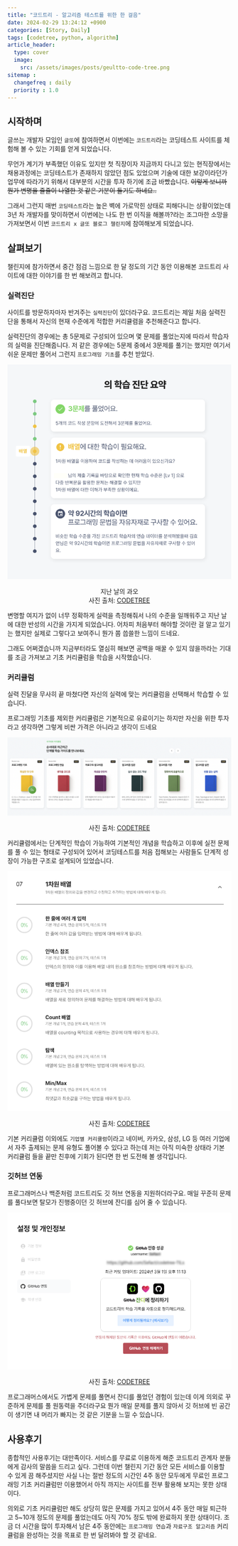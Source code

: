```yaml
---
title: "코드트리 - 알고리즘 테스트를 위한 한 걸음"
date: 2024-02-29 13:24:12 +0900
categories: [Story, Daily]
tags: [codetree, python, algorithm]
article_header:
  type: cover
  image:
    src: /assets/images/posts/geultto-code-tree.png
sitemap :
  changefreq : daily
  priority : 1.0
---
```


## 시작하며

글쓰는 개발자 모임인 `글또`에 참여하면서 이번에는 `코드트리`라는 코딩테스트 사이트를 체험해 볼 수 있는 기회를 얻게 되었습니다.

무언가 계기가 부족했던 이유도 있지만 첫 직장이자 지금까지 다니고 있는 현직장에서는 채용과정에는 코딩테스트가 존재하지 않았던 점도 있었으며
기술에 대한 보강이라던가 업무에 따라가기 위해서 대부분의 시간을 투자 하기에 조금 바빴습니다. ~~이렇게 보니까 뭔가 변명을 줄줄이 나열한 것 같은 기분이 들기도 하네요..~~

그래서 그런지 매번 `코딩테스트`라는 높은 벽에 가로막힌 상태로 피해다니는 상황이었는데 3년 차 개발자를 맞이하면서 이번에는 나도 한 번 이직을 해볼까?라는 조그마한 소망을 가져보면서
이번 `코드트리 x 글또 블로그 챌린지`에 참여해보게 되었습니다.

## 살펴보기
챌린지에 참가하면서 중간 점검 느낌으로 한 달 정도의 기간 동안 이용해본 코드트리 사이트에 대한 이야기를 한 번 해보려고 합니다.

### 실력진단
사이트를 방문하자마자 반겨주는 `실력진단`이 있더라구요. 코드트리는 제일 처음 실력진단을 통해서 자신의 현재 수준에게 적합한
커리큘렴을 추천해준다고 합니다.

실력진단의 경우에는 총 5문제로 구성되어 있으며 몇 문제를 풀었는지에 따라서 학습자의 실력을 진단해줍니다.
저 같은 경우에는 5문제 중에서 3문제를 풀기는 했지만 여기서 쉬운 문제만 풀어서 그런지 `프로그래밍 기초`를 추천 받았다.

![level](/assets/img/posts/your-level.png) <br>
<div style=" text-align: center;">
지난 날의 과오<br>
사진 출처: <a href="https://www.codetree.ai/">CODETREE</a>
</div>

변명할 여지가 없이 너무 정확하게 실력을 측정해줘서 나의 수준을 일깨워주고 지난 날에 대한 반성의 시간을 가지게 되었습니다.
어차피 처음부터 해야할 것이란 걸 알고 있기는 했지만 실제로 그렇다고 보여주니 뭔가 쫌 씁쓸한 느낌이 드네요.

그래도 어쩌겠습니까 지금부터라도 열심히 해보면 공백을 매꿀 수 있지 않을까라는 기대를 조금 가져보고 기초 커리큘럼을 학습을 시작했습니다.

### 커리큘럼
실력 진달을 무사히 끝 마쳤다면 자신의 실력에 맞는 커리큘럼을 선택해서 학습할 수 있습니다.

프로그래밍 기초를 제외한 커리큘럼은 기본적으로 유료이기는 하지만 자신을 위한 투자라고 생각하면 그렇게 비싼 가격은 아니라고 생각이 드네요

![curriculum](/assets/img/posts/codetree-curriculum.png) <br>
<div style=" text-align: center;">
사진 출처: <a href="https://www.codetree.ai/">CODETREE</a>
</div>

커리큘렴에서는 단계적인 학습이 가능하여 기본적인 개념을 학습하고 이후에 실전 문제를 풀 수 있는 형태로 구성되어 있어서 코딩테스트를 처음
접해보는 사람들도 단계적 성장이 가능한 구조로 설계되어 있었습니다.

![curriculum-list](/assets/img/posts/codetree-curriculum-list.png) <br>
<div style=" text-align: center;">
사진 출처: <a href="https://www.codetree.ai/missions/?missionId=4/">CODETREE</a>
</div>

기본 커리큘럼 이외에도 `기업별 커리큘렴`이라고 네이버, 카카오, 삼성, LG 등 여러 기업에서 자주 출제되는 문제 유형도 풀어볼 수 있다고 하는데
저는 아직 미숙한 상태라 기본 커리큘럼 들을 끝만 친후에 기회가 된다면 한 번 도전해 볼 생각입니다.

### 깃허브 연동
프로그래머스나 백준처럼 코드트리도 깃 허브 연동을 지원하더라구요. 매일 꾸준히 문제를 풀다보면 탈모가 진행중이던 깃 허브에 잔디를 심어 줄 수 있습니다.

![github](/assets/img/posts/codetree-github.png) <br>
<div style=" text-align: center;">
사진 출처: <a href="https://www.codetree.ai/accounts/settings/github/">CODETREE</a>
</div>

프로그래머스에서도 가볍게 문제를 풀면서 잔디를 풀었던 경험이 있는데 이게 의외로 꾸준하게 문제를 풀 원동력을 주더라구요 뭔가 매일 문제를 풀지 않아서
깃 허브에 빈 공간이 생기면 내 머리가 빠지는 것 같은 기분을 느낄 수 있습니다.

## 사용후기
종합적인 사용후기는 대만족이다. 서비스를 무료로 이용하게 해준 코드트리 관계자 분들에게 감사의 말씀을 드리고 싶다.
그런데 이번 챌린지 기간 동안 모든 서비스를 이용할 수 있게 끔 해주셨지만 사실 나는 절반 정도의 시간인 4주 동안 모두에게 무료인 프로그래밍 기초 커리큘럼만 이용했어서
아직 까지는 사이트를 전부 활용해 보지는 못한 상태이다.

의외로 기초 커리큘럼만 해도 상당히 많은 문제를 가지고 있어서 4주 동안 매일 퇴근하고 5~10개 정도의 문제를 풀었는데도 아직 70% 정도 밖에 완료하지 못한 상태이다.
조금 더 시간을 많이 투자해서 남은 4주 동안에는 `프로그래밍 연습`과 `자료구조 알고리즘` 커리큘럼을 완성하는 것을 목표로 한 번 달려봐야 할 것 같네요.
